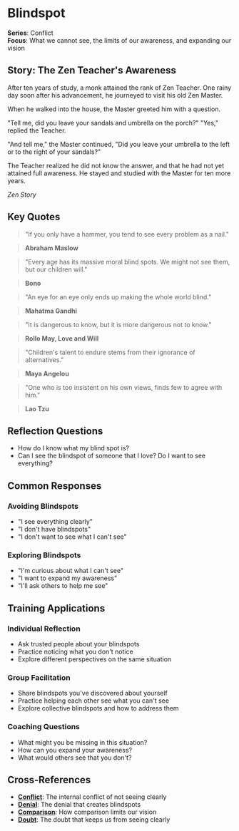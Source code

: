 # Blindspot

**Series**: Conflict  
**Focus**: What we cannot see, the limits of our awareness, and expanding our vision

## Story: The Zen Teacher's Awareness

After ten years of study, a monk attained the rank of Zen Teacher. One rainy day soon after his advancement, he journeyed to visit his old Zen Master.

When he walked into the house, the Master greeted him with a question.

"Tell me, did you leave your sandals and umbrella on the porch?" "Yes," replied the Teacher.

"And tell me," the Master continued, "Did you leave your umbrella to the left or to the right of your sandals?"

The Teacher realized he did not know the answer, and that he had not yet attained full awareness. He stayed and studied with the Master for ten more years.

*Zen Story*

## Key Quotes

> "If you only have a hammer, you tend to see every problem as a nail."

> **Abraham Maslow**

> "Every age has its massive moral blind spots. We might not see them, but our children will."

> **Bono**

> "An eye for an eye only ends up making the whole world blind."

> **Mahatma Gandhi**

> "It is dangerous to know, but it is more dangerous not to know."

> **Rollo May, Love and Will**

> "Children's talent to endure stems from their ignorance of alternatives."

> **Maya Angelou**

> "One who is too insistent on his own views, finds few to agree with him."

> **Lao Tzu**

## Reflection Questions

- How do I know what my blind spot is?
- Can I see the blindspot of someone that I love? Do I want to see everything?

## Common Responses

### **Avoiding Blindspots**
- "I see everything clearly"
- "I don't have blindspots"
- "I don't want to see what I can't see"

### **Exploring Blindspots**
- "I'm curious about what I can't see"
- "I want to expand my awareness"
- "I'll ask others to help me see"

## Training Applications

### **Individual Reflection**
- Ask trusted people about your blindspots
- Practice noticing what you don't notice
- Explore different perspectives on the same situation

### **Group Facilitation**
- Share blindspots you've discovered about yourself
- Practice helping each other see what you can't see
- Explore collective blindspots and how to address them

### **Coaching Questions**
- What might you be missing in this situation?
- How can you expand your awareness?
- What would others see that you don't?

## Cross-References
- **[Conflict](01-conflict.md)**: The internal conflict of not seeing clearly
- **[Denial](05-denial.md)**: The denial that creates blindspots
- **[Comparison](06-comparison.md)**: How comparison limits our vision
- **[Doubt](08-doubt.md)**: The doubt that keeps us from seeing clearly
